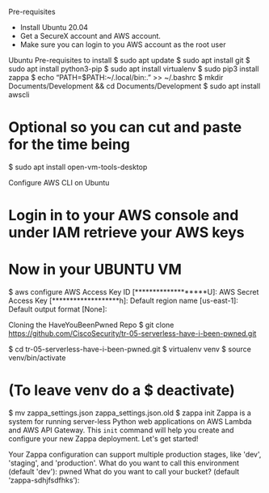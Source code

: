 Pre-requisites
* Install Ubuntu 20.04
* Get a SecureX account and AWS account.
* Make sure you can login to you AWS account as the root user

Ubuntu Pre-requisites to install
$ sudo apt update
$ sudo apt install git
$ sudo apt install python3-pip
$ sudo apt install virtualenv
$ sudo pip3 install zappa
$ echo “PATH=$PATH:~/.local/bin:.” >> ~/.bashrc
$ mkdir Documents/Development && cd Documents/Development
$ sudo apt install awscli

# Optional so you can cut and paste for the time being
$ sudo apt install open-vm-tools-desktop


Configure AWS CLI on Ubuntu
# Login in to your AWS console and under IAM retrieve your AWS keys

# Now in your UBUNTU VM
$ aws configure
AWS Access Key ID [*******************U]: 
AWS Secret Access Key [*******************h]: 
Default region name [us-east-1]: 
Default output format [None]: 




Cloning the HaveYouBeenPwned Repo
$ git clone https://github.com/CiscoSecurity/tr-05-serverless-have-i-been-pwned.git

$ cd tr-05-serverless-have-i-been-pwned.git
$ virtualenv venv
$ source venv/bin/activate
# (To leave venv do a $ deactivate)

$ mv zappa_settings.json zappa_settings.json.old
$ zappa init
Zappa is a system for running server-less Python web applications on AWS Lambda and AWS API Gateway.
This `init` command will help you create and configure your new Zappa deployment.
Let's get started!


Your Zappa configuration can support multiple production stages, like 'dev', 'staging', and 'production'.
What do you want to call this environment (default 'dev'): pwned
What do you want to call your bucket? (default ‘zappa-sdhjfsdfhks’): <accept the random name>

